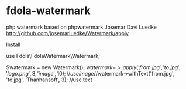 # fdola-watermark

php watermark based on phpwatermark Josemar Davi Luedke http://github.com/josemarluedke/Watermark/apply

Install

use Fdola\FdolaWatermark\Watermark;

$watermark = new Watermark();
$watermark->apply('from.jpg', 'to.jpg', 'logo.png', 3, 'image', 10); //use image
//$watermark->withText('from.jpg', 'to.jpg', 'Thanhansoft', 3); //use text